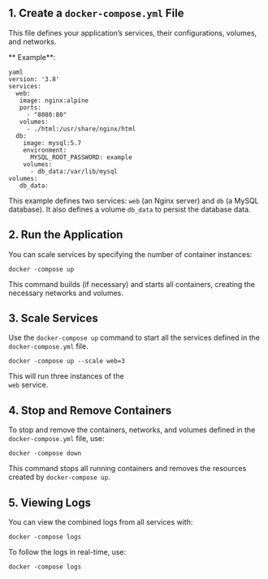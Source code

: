 
## 1\. Create a `docker-compose.yml` File

This file defines your application’s services, their configurations, volumes, and networks.

 ** Example**:
  
	yaml 
	version: '3.8'
	services:
	  web: 
	   image: nginx:alpine
	   ports:
	     - "8080:80" 
	   volumes: 
	     - ./html:/usr/share/nginx/html
	  db: 
	    image: mysql:5.7 
	    environment: 
	      MYSQL_ROOT_PASSWORD: example
	    volumes:
	      - db_data:/var/lib/mysql
	volumes: 
	   db_data:

This example defines two services: `web` (an Nginx server) and `db` (a MySQL database). It also defines a volume `db_data` to persist the database data.


## 2\. Run the Application

You can scale services by specifying the number of container instances:

	docker -compose up 

This command builds (if necessary) and starts all containers, creating the necessary networks and volumes.

## 3\. Scale Services

Use the `docker-compose up` command to start all the services defined in the `docker-compose.yml` file.

	docker -compose up --scale web=3

This will run three instances of the  
`web` service.
## 4\. Stop and Remove Containers
To stop and remove the containers, networks, and volumes defined in the `docker-compose.yml` file, use:

	docker -compose down

This command stops all running containers and removes the resources created by `docker-compose up`.

## 5\. Viewing Logs

You can view the combined logs from all services with:

	docker -compose logs
To follow the logs in real-time, use:

	docker -compose logs



<!--stackedit_data:
eyJoaXN0b3J5IjpbLTMxNDQ4NTMzNywtMTI5MzA5OTI2MywtMT
g2ODk2MzgwNiwtMTI5MzA5OTI2MywtMTYxODYwMzExMywyMDU5
ODcyNjA4XX0=
-->